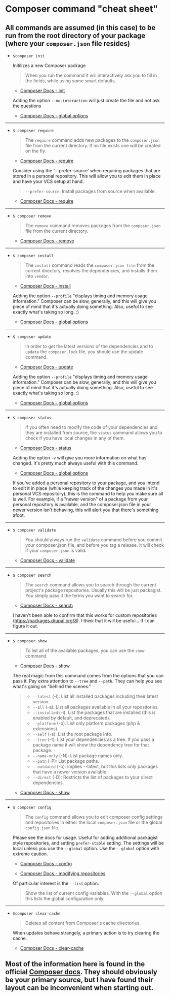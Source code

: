 # Composer command "cheat sheet"
## All commands are assumed (in this case) to be run from the root directory of your package (where your `composer.json` file resides)

- `$composer init`

    Initilizes a new Composer package

    > When you run the command it will interactively ask you to fill in the fields, while using some smart defaults.

    - [Composer Docs - init](https://getcomposer.org/doc/03-cli.md#init)

    Adding the option `--no-interaction` will just create the file and not ask the questions

    - [Composer Docs - global options](https://getcomposer.org/doc/03-cli.md#global-options)

---------------------------------------------
- `$ composer require`

    > The `require` command adds new packages to the `composer.json` file from the current directory. If no file exists one will be created on the fly.

    - [Composer Docs - require](https://getcomposer.org/doc/03-cli.md#require)

    Consider using the '--prefer-source' when requiring packages that are stored in a personal repository. This will allow you to edit them in place and have your VCS setup at hand.
    > `--prefer-source`: Install packages from source when available.

    - [Composer Docs - require](https://getcomposer.org/doc/03-cli.md#require)

---------------------------------------------
- `$ composer remove`

    > The `remove` command removes packages from the `composer.json` file from the current directory.

    - [Composer Docs - remove](https://getcomposer.org/doc/03-cli.md#remove)

---------------------------------------------
- `$ composer install`

    > The `install` command reads the `composer.json file` from the current directory, resolves the dependencies, and installs them into `vendor`.

    - [Composer Docs - install](https://getcomposer.org/doc/03-cli.md#install)

    Adding the option `--profile` "displays timing and memory usage information."  Composer can be slow, generally, and this will give you piece of mind that it's actually doing something.  Also, useful to see exactly what's taking so long. :)

    - [Composer Docs - global options](https://getcomposer.org/doc/03-cli.md#global-options)

---------------------------------------------
- `$ composer update`

    > In order to get the latest versions of the dependencies and to `update` the `composer.lock` file, you should use the update command.

    - [Composer Docs - update](https://getcomposer.org/doc/03-cli.md#update)

    Adding the option `--profile` "displays timing and memory usage information."  Composer can be slow, generally, and this will give you piece of mind that it's actually doing something.  Also, useful to see exactly what's taking so long. :)

    - [Composer Docs - global options](https://getcomposer.org/doc/03-cli.md#global-options)

---------------------------------------------
- `$ composer status`

    > If you often need to modify the code of your dependencies and they are installed from source, the `status` command allows you to check if you have local changes in any of them.

    - [Composer Docs - status](https://getcomposer.org/doc/03-cli.md#status)

    Adding the option `-v` will give you more information on what has changed. It's pretty much always useful with this command.

    - [Composer Docs - global options](https://getcomposer.org/doc/03-cli.md#global-options)

    If you've added a personal repository to your package, and you intend to edit it in place (while keeping track of the changes you made in it's personal VCS repository), this is the command to help you make sure all is well. For example, if a "newer version" of a package from your personal repository is available, and the composer.json file in your newer version isn't behaving, this will alert you that there's something afoot.

---------------------------------------------
- `$ composer validate`

    > You should always run the `validate` command before you commit your composer.json file, and before you tag a release. It will check if your `composer.json` is valid.

    - [Composer Docs - validate](https://getcomposer.org/doc/03-cli.md#validate)

---------------------------------------------
- `$ composer search`

    > The `search` command allows you to search through the current project's package repositories. Usually this will be just packagist. You simply pass it the terms you want to search for.

    - [Composer Docs - search](https://getcomposer.org/doc/03-cli.md#search)

    I haven't been able to confirm that this works for custom repositories (https://packages.drupal.org/8). I think that it will be useful... if I can figure it out.

---------------------------------------------
- `$ composer show`

    > To list all of the available packages, you can use the `show` command.

    - [Composer Docs - show](https://getcomposer.org/doc/03-cli.md#show)

    The real magic from this command comes from the options that you can pass it. Pay extra attention to `--tree` and `--path`. They can help you see what's going on "behind the scenes."

    > - `--latest` (-l): List all installed packages including their latest version.
    > - `--all` (-a): List all packages available in all your repositories.
    > - `--installed` (-i): List the packages that are installed (this is enabled by default, and deprecated).
    > - `--platform` (-p): List only platform packages (php & extensions).
    > - `--self` (-s): List the root package info.
    > - `--tree` (-t): List your dependencies as a tree. If you pass a package name it will show the dependency tree for that package.
    > - `--name-only` (-N): List package names only.
    > - `--path` (-P): List package paths.
    > - `--outdated` (-o): Implies --latest, but this lists only packages that have a newer version available.
    > - `--direct` (-D): Restricts the list of packages to your direct dependencies.

    - [Composer Docs - show](https://getcomposer.org/doc/03-cli.md#show)

---------------------------------------------
- `$ composer config`

    > The `config` command allows you to edit composer config settings and repositories in either the local `composer.json` file or the global `config.json` file.

    Please see the docs for usage. Useful for adding additional packagist style repositories, and setting `prefer-stable` setting. The settings will be local unless you use the `--global` option. Use the `--global` option with extreme caution.

    - [Composer Docs - config](https://getcomposer.org/doc/03-cli.md#config)

    - [Composer Docs - modifying repositories](https://getcomposer.org/doc/03-cli.md#modifying-repositories)

    Of particular interest is the `--list` option.
    > Show the list of current config variables. With the `--global` option this lists the global configuration only.

---------------------------------------------
- `$composer clear-cache`
    >Deletes all content from Composer's cache directories.

    When updates behave strangely, a primary action is to try clearing the cache.

    - [Composer Docs - clear-cache](https://getcomposer.org/doc/03-cli.md#clear-cache)

## Most of the information here is found in the official [Composer docs](https://getcomposer.org/doc/).  They should obviously be your primary source, but I have found their layout can be inconvenient when starting out.